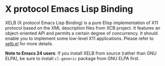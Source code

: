 # X protocol Emacs Lisp Binding

XELB (X protocol Emacs Lisp Binding) is a pure Elisp implementation of X11
protocol based on the XML description files from XCB project.
It features an object-oriented API and permits a certain degree of concurrency.
It should enable you to implement some low-level X11 applications.
Please refer to [xelb.el](https://github.com/ch11ng/xelb/blob/master/xelb.el)
for more details.

**Note to Emacs 24 users**:
If you install XELB from source (rather than GNU ELPA), be sure to install
`cl-generic` package from GNU ELPA first.
